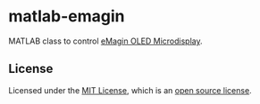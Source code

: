 # matlab-emagin

MATLAB class to control [eMagin OLED Microdisplay](http://www.emagin.com/oled-microdisplays/).

## License

Licensed under the [MIT License](https://opensource.org/licenses/MIT), which is an [open source license](https://opensource.org/docs/osd).
